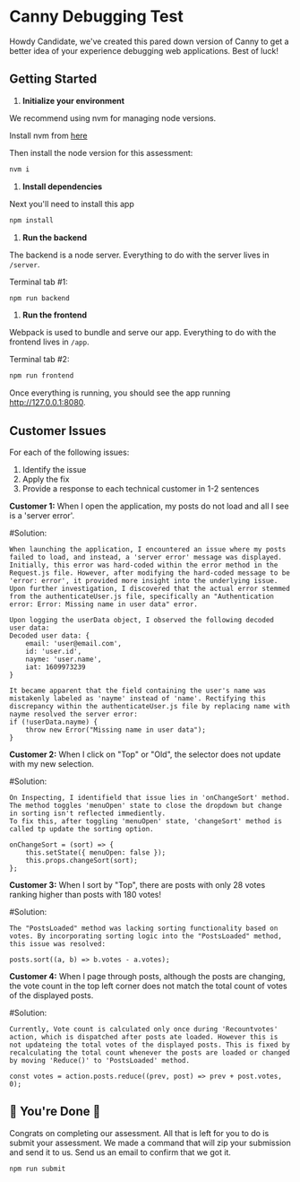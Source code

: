 # Canny Debugging Test

Howdy Candidate, we've created this pared down version of Canny to get a better idea of your experience debugging web applications. Best of luck!

## Getting Started

1. **Initialize your environment**

We recommend using nvm for managing node versions.

Install nvm from [here](https://github.com/creationix/nvm)

Then install the node version for this assessment:

```sh
nvm i
```

1. **Install dependencies**

Next you'll need to install this app

```sh
npm install
```

1. **Run the backend**

The backend is a node server. Everything to do with the server lives in `/server`.

Terminal tab #1:

```sh
npm run backend
```

1. **Run the frontend**

Webpack is used to bundle and serve our app. Everything to do with the frontend lives in `/app`.

Terminal tab #2:

```sh
npm run frontend
```

Once everything is running, you should see the app running http://127.0.0.1:8080.

## Customer Issues

For each of the following issues:

1. Identify the issue
1. Apply the fix
1. Provide a response to each technical customer in 1-2 sentences

**Customer 1:** When I open the application, my posts do not load and all I see is a 'server error'.

#Solution:

    When launching the application, I encountered an issue where my posts failed to load, and instead, a 'server error' message was displayed. Initially, this error was hard-coded within the error method in the Request.js file. However, after modifying the hard-coded message to be 'error: error', it provided more insight into the underlying issue. Upon further investigation, I discovered that the actual error stemmed from the authenticateUser.js file, specifically an "Authentication error: Error: Missing name in user data" error.

    Upon logging the userData object, I observed the following decoded user data:
    Decoded user data: {
        email: 'user@email.com',
        id: 'user.id',
        nayme: 'user.name',
        iat: 1609973239
    }

    It became apparent that the field containing the user's name was mistakenly labeled as 'nayme' instead of 'name'. Rectifying this discrepancy within the authenticateUser.js file by replacing name with nayme resolved the server error:
    if (!userData.nayme) {
        throw new Error("Missing name in user data");
    }

**Customer 2:** When I click on "Top" or "Old", the selector does not update with my new selection.

#Solution:

    On Inspecting, I identifield that issue lies in 'onChangeSort' method. The method toggles 'menuOpen' state to close the dropdown but change in sorting isn't reflected immediently.
    To fix this, after toggling 'menuOpen' state, 'changeSort' method is called tp update the sorting option.

    onChangeSort = (sort) => {
        this.setState({ menuOpen: false });
        this.props.changeSort(sort);
    };

**Customer 3:** When I sort by "Top", there are posts with only 28 votes ranking higher than posts with 180 votes!

#Solution:

    The "PostsLoaded" method was lacking sorting functionality based on votes. By incorporating sorting logic into the "PostsLoaded" method, this issue was resolved:

    posts.sort((a, b) => b.votes - a.votes);

**Customer 4:** When I page through posts, although the posts are changing, the vote count in the top left corner does not match the total count of votes of the displayed posts.

#Solution:

    Currently, Vote count is calculated only once during 'Recountvotes' action, which is dispatched after posts ate loaded. However this is not updateing the total votes of the displayed posts. This is fixed by recalculating the total count whenever the posts are loaded or changed by moving 'Reduce()' to 'PostsLoaded' method.

    const votes = action.posts.reduce((prev, post) => prev + post.votes, 0);

## 🎉 You're Done 🎉

Congrats on completing our assessment. All that is left for you to do is submit your assessment. We made a command that will zip your submission and send it to us. Send us an email to confirm that we got it.

```sh
npm run submit
```
